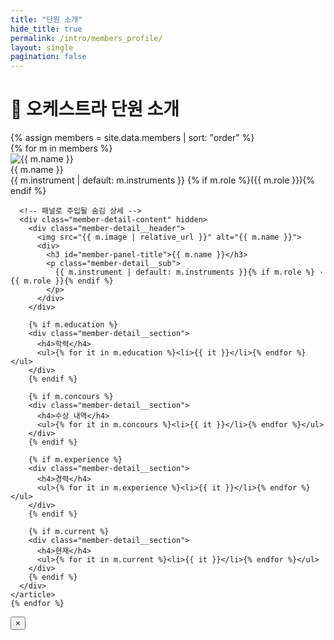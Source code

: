 ```yaml
---
title: "단원 소개"
hide_title: true
permalink: /intro/members_profile/
layout: single
pagination: false
---
```


# 🎯 오케스트라 단원 소개

<div class="initial-content" id="members-container">
  {% assign members = site.data.members | sort: "order" %}

  <!-- 카드 그리드 -->
  <div class="member-grid" id="member-grid">
    {% for m in members %}
    <article class="member-card" tabindex="0" aria-haspopup="dialog">
      <div class="member-card__thumb">
        <img src="{{ m.image | relative_url }}" alt="{{ m.name }}" loading="lazy">
      </div>
      <div class="member-card__meta">
        <div class="member-card__name">{{ m.name }}</div>
        <div class="member-card__role">
          <span  class="member-card__instrument">{{ m.instrument | default: m.instruments }}</span >
          {% if m.role %}<span  class="member-card__position">({{ m.role }})</span >{% endif %}
        </div>
      </div>

      <!-- 패널로 주입될 숨김 상세 -->
      <div class="member-detail-content" hidden>
        <div class="member-detail__header">
          <img src="{{ m.image | relative_url }}" alt="{{ m.name }}">
          <div>
            <h3 id="member-panel-title">{{ m.name }}</h3>
            <p class="member-detail__sub">
              {{ m.instrument | default: m.instruments }}{% if m.role %} · {{ m.role }}{% endif %}
            </p>
          </div>
        </div>

        {% if m.education %}
        <div class="member-detail__section">
          <h4>학력</h4>
          <ul>{% for it in m.education %}<li>{{ it }}</li>{% endfor %}</ul>
        </div>
        {% endif %}

        {% if m.concours %}
        <div class="member-detail__section">
          <h4>수상 내역</h4>
          <ul>{% for it in m.concours %}<li>{{ it }}</li>{% endfor %}</ul>
        </div>
        {% endif %}

        {% if m.experience %}
        <div class="member-detail__section">
          <h4>경력</h4>
          <ul>{% for it in m.experience %}<li>{{ it }}</li>{% endfor %}</ul>
        </div>
        {% endif %}

        {% if m.current %}
        <div class="member-detail__section">
          <h4>현재</h4>
          <ul>{% for it in m.current %}<li>{{ it }}</li>{% endfor %}</ul>
        </div>
        {% endif %}
      </div>
    </article>
    {% endfor %}
  </div>

  <!-- 공용 패널 (뷰포트 고정: 데스크톱=중앙, 모바일=바텀시트) -->
  <div class="member-panel member-panel--incontainer" id="member-panel" aria-hidden="true" role="dialog" aria-modal="true">
    <div class="member-panel__overlay" data-close></div>
    <aside class="member-panel__sheet" tabindex="-1" aria-labelledby="member-panel-title">
      <button class="member-panel__close" type="button" aria-label="닫기" data-close>&times;</button>
      <div class="member-panel__body" id="member-panel-body"></div>
    </aside>
  </div>
</div>

<script>
(function(){
  const grid   = document.getElementById('member-grid');
  const panel  = document.getElementById('member-panel');
  const body   = document.getElementById('member-panel-body');
  let lastFocus = null;

  function openPanel(sourceEl){
    lastFocus = document.activeElement;
    body.innerHTML = sourceEl.innerHTML;
    panel.classList.add('is-open');
    panel.setAttribute('aria-hidden','false');
    document.documentElement.classList.add('no-scroll');
    document.body.classList.add('modal-open');
    setTimeout(()=> panel.querySelector('.member-panel__close')?.focus(),0);
    document.addEventListener('keydown', onKeydown);
  }
  function closePanel(){
    panel.classList.remove('is-open');
    panel.setAttribute('aria-hidden','true');
    body.innerHTML = '';
    document.removeEventListener('keydown', onKeydown);
    document.documentElement.classList.remove('no-scroll');
    document.body.classList.remove('modal-open');
    if(lastFocus) lastFocus.focus();
  }
  function onKeydown(e){ if(e.key === 'Escape') closePanel(); }

  // 카드 클릭/키보드
  grid.addEventListener('click', (e)=>{
    const card = e.target.closest('.member-card'); if(!card) return;
    const content = card.querySelector('.member-detail-content'); if(!content) return;
    openPanel(content);
  });
  grid.addEventListener('keydown', (e)=>{
    if((e.key === 'Enter' || e.key === ' ') && e.target.closest('.member-card')){
      e.preventDefault();
      const card = e.target.closest('.member-card');
      const content = card.querySelector('.member-detail-content');
      if(content) openPanel(content);
    }
  });

  // 닫기 버튼/오버레이 클릭
  const onCloseTap = (e) => {
    const closer = e.target.closest('[data-close]');
    if (!closer) return;
    e.preventDefault();
    e.stopPropagation();
    closePanel();
  };
  panel.addEventListener('click', onCloseTap);
  panel.addEventListener('pointerup', onCloseTap);
  panel.addEventListener('touchend', onCloseTap, { passive: false });

  // ===== 모바일 스와이프-다운 닫기(엄격 조건) =====
  let startY=null, startX=null, startOnSheet=false, startInHeader=false, scrollTop0=0;
  let bodyScroller=null;

  panel.addEventListener('touchstart', (e)=>{
    if (!panel.classList.contains('is-open')) return;

    const sheet = e.target.closest('.member-panel__sheet');
    const overlay = e.target.closest('.member-panel__overlay');

    bodyScroller = panel.querySelector('.member-panel__body');

    if (overlay) {
      // 오버레이에서 시작: 그대로 허용(민감도는 아래에서 처리)
      startOnSheet = false;
    } else if (sheet) {
      startOnSheet = true;
      // 헤더 영역(타이틀/썸네일 부분)에서만 스와이프-닫기 허용
      startInHeader = !!e.target.closest('.member-detail__header');
      scrollTop0 = bodyScroller ? bodyScroller.scrollTop : 0;
    } else {
      startOnSheet = false;
      startInHeader = false;
    }
    startY = e.touches[0].clientY;
    startX = e.touches[0].clientX;
  }, {passive:true});

  panel.addEventListener('touchmove', (e)=>{
    if (startY == null) return;

    const dy = e.touches[0].clientY - startY;
    const dx = e.touches[0].clientX - startX;

    // 오버레이에서 스와이프: 80px 이상이면 닫기
    if (!startOnSheet) {
      if (dy > 80) { startY = null; closePanel(); }
      return;
    }

    // 시트 안에서: 헤더에서 시작 + 본문이 최상단일 때만 닫기 허용
    if (!startInHeader) return;
    if (bodyScroller && bodyScroller.scrollTop > 0) return;

    // 과도 반응 방지: 충분한 거리(140px) & 세로 위주 제스처일 때만
    const verticalEnough = dy > 140;
    const mostlyVertical = Math.abs(dx) <= 60;

    if (verticalEnough && mostlyVertical) {
      startY = null;
      e.preventDefault(); // iOS에서 잔여 스크롤 방지
      closePanel();
    }
  }, {passive:false});

  panel.addEventListener('touchend', ()=>{
    startY = startX = null;
    startOnSheet = startInHeader = false;
  });

})();
</script>
